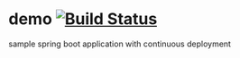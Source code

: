 # demo [![Build Status](https://travis-ci.org/jfcorugedo/demo.svg?branch=master)](https://travis-ci.org/jfcorugedo/demo)
sample spring boot application with continuous deployment
